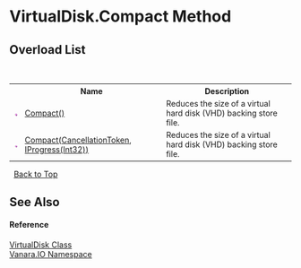 # VirtualDisk.Compact Method 
 


## Overload List
&nbsp;<table><tr><th></th><th>Name</th><th>Description</th></tr><tr><td>![Public method](media/pubmethod.gif "Public method")</td><td><a href="53695da9-c6b1-0c56-518b-f1905673c995">Compact()</a></td><td>
Reduces the size of a virtual hard disk (VHD) backing store file.</td></tr><tr><td>![Public method](media/pubmethod.gif "Public method")</td><td><a href="c69d3d70-137a-8c07-ef7d-ae36f5451130">Compact(CancellationToken, IProgress(Int32))</a></td><td>
Reduces the size of a virtual hard disk (VHD) backing store file.</td></tr></table>&nbsp;
<a href="#virtualdisk.compact-method">Back to Top</a>

## See Also


#### Reference
<a href="14596a99-aae8-0fef-6be2-950bbcd08026">VirtualDisk Class</a><br /><a href="d3362b0a-0ff5-4e50-dbee-d2c8d2fbae9f">Vanara.IO Namespace</a><br />